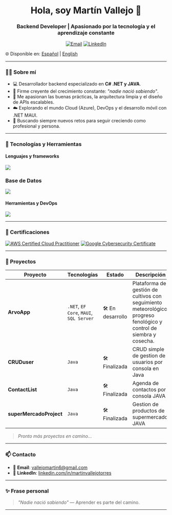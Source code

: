 

<h1 align="center">Hola, soy Martín Vallejo 👋</h1>
<h3 align="center">Backend Developer | Apasionado por la tecnología y el aprendizaje constante</h3>

<p align="center">
  <a href="mailto:vallejomartin6l@gmail.com"><img alt="Email" src="https://img.shields.io/badge/Email-d14836?logo=gmail&style=for-the-badge&logoColor=white"></a>
  <a href="https://www.linkedin.com/in/martinvallejotorres"><img alt="LinkedIn" src="https://img.shields.io/badge/LinkedIn-blue?logo=linkedin&style=for-the-badge&logoColor=white"></a>
</p>

🌐 Disponible en: [Español](README.es.md) | [English](README.md)

---

### 👨‍💻 Sobre mí

- 💻 Desarrollador backend especializado en **C# .NET y JAVA**.
- 🧠 Firme creyente del crecimiento constante: _"nadie nació sabiendo"_.
- 🧰 Me apasionan las buenas prácticas, la arquitectura limpia y el diseño de APIs escalables.
- ☁️ Explorando el mundo Cloud (Azure), DevOps y el desarrollo móvil con .NET MAUI.
- 🎯 Buscando siempre nuevos retos para seguir creciendo como profesional y persona.

---

### 🧰 Tecnologías y Herramientas

#### Lenguajes y frameworks
![](https://skillicons.dev/icons?i=cs,c,java,js,html,css,dotnet&perline=3)

### Base de Datos
![](https://skillicons.dev/icons?i=postgres,mysql)

#### Herramientas y DevOps

![](https://skillicons.dev/icons?i=aws,azure,docker,git,github,notion,postman,visualstudio&perline=4)

---

### 📜 Certificaciones

[![AWS Certified Cloud Practitioner](https://images.credly.com/size/110x110/images/00634f82-b07f-4bbd-a6bb-53de397fc3a6/image.png)](https://www.credly.com/badges/49a20772-7563-4bc5-bf87-3d33d602c6b9)
[![Google Cybersecurity Certificate](https://upload.wikimedia.org/wikipedia/commons/thumb/2/2f/Google_2015_logo.svg/110px-Google_2015_logo.svg.png)](https://coursera.org/verify/professional-cert/D4OJ7NBCTL63)

---

### 🚀 Proyectos

| Proyecto | Tecnologías | Estado | Descripción |
|----------|-------------|--------|-------------|
| **ArvoApp** | `.NET`, `EF Core`, `MAUI`, `SQL Server` | 🛠️ En desarrollo | Plataforma de gestión de cultivos con seguimiento meteorológico, progreso fenológico y control de siembra y cosecha. |
| **CRUDuser** | `Java` | 🛠️ Finalizada | CRUD simple de gestion de usuarios por consola en Java |
| **ContactList** | `Java` | 🛠️ Finalizada | Agenda de contactos por consola JAVA | 
| **superMercadoProject** | `Java` | 🛠️ Finalizada | Gestion de productos de supermercado JAVA |

> *Pronto más proyectos en camino...*

---

### 📫 Contacto

- 📧 **Email**: [vallejomartin6@gmail.com](mailto:vallejomartin6@gmail.com)  
- 💼 **LinkedIn**: [linkedin.com/in/martinvallejotorres](https://www.linkedin.com/in/martinvallejotorres)

---

### ✨ Frase personal

> _"Nadie nació sabiendo"_ — Aprender es parte del camino.

---
